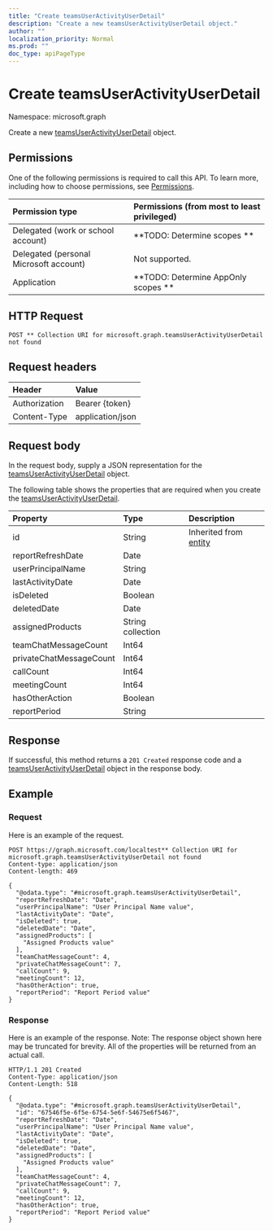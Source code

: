 ```yaml
---
title: "Create teamsUserActivityUserDetail"
description: "Create a new teamsUserActivityUserDetail object."
author: ""
localization_priority: Normal
ms.prod: ""
doc_type: apiPageType
---
```


# Create teamsUserActivityUserDetail

Namespace: microsoft.graph

Create a new [teamsUserActivityUserDetail](../resources/teamsuseractivityuserdetail.md) object.

## Permissions
One of the following permissions is required to call this API. To learn more, including how to choose permissions, see [Permissions](/concepts/permissions-reference.md).

|Permission type|Permissions (from most to least privileged)|
|:---|:---|
|Delegated (work or school account)|**TODO: Determine scopes **|
|Delegated (personal Microsoft account)|Not supported.|
|Application|**TODO: Determine AppOnly scopes **|

## HTTP Request
<!-- {
  "blockType": "ignored"
}
-->
``` http
POST ** Collection URI for microsoft.graph.teamsUserActivityUserDetail not found
```

## Request headers
|Header|Value|
|:---|:---|
|Authorization|Bearer {token}|
|Content-Type|application/json|

## Request body
In the request body, supply a JSON representation for the [teamsUserActivityUserDetail](../resources/teamsuseractivityuserdetail.md) object.

The following table shows the properties that are required when you create the [teamsUserActivityUserDetail](../resources/teamsuseractivityuserdetail.md).

|Property|Type|Description|
|:---|:---|:---|
|id|String| Inherited from [entity](../resources/entity.md)|
|reportRefreshDate|Date||
|userPrincipalName|String||
|lastActivityDate|Date||
|isDeleted|Boolean||
|deletedDate|Date||
|assignedProducts|String collection||
|teamChatMessageCount|Int64||
|privateChatMessageCount|Int64||
|callCount|Int64||
|meetingCount|Int64||
|hasOtherAction|Boolean||
|reportPeriod|String||



## Response
If successful, this method returns a `201 Created` response code and a [teamsUserActivityUserDetail](../resources/teamsuseractivityuserdetail.md) object in the response body.

## Example

### Request
Here is an example of the request.
<!-- {
  "blockType": "request",
  "name": "create_teamsuseractivityuserdetail_from_"
}
-->
``` http
POST https://graph.microsoft.com/localtest** Collection URI for microsoft.graph.teamsUserActivityUserDetail not found
Content-type: application/json
Content-length: 469

{
  "@odata.type": "#microsoft.graph.teamsUserActivityUserDetail",
  "reportRefreshDate": "Date",
  "userPrincipalName": "User Principal Name value",
  "lastActivityDate": "Date",
  "isDeleted": true,
  "deletedDate": "Date",
  "assignedProducts": [
    "Assigned Products value"
  ],
  "teamChatMessageCount": 4,
  "privateChatMessageCount": 7,
  "callCount": 9,
  "meetingCount": 12,
  "hasOtherAction": true,
  "reportPeriod": "Report Period value"
}
```

### Response
Here is an example of the response. Note: The response object shown here may be truncated for brevity. All of the properties will be returned from an actual call.
<!-- {
  "blockType": "response",
  "truncated": true,
  "@odata.type": "microsoft.graph.teamsuseractivityuserdetail"
}
-->
``` http
HTTP/1.1 201 Created
Content-Type: application/json
Content-Length: 518

{
  "@odata.type": "#microsoft.graph.teamsUserActivityUserDetail",
  "id": "67546f5e-6f5e-6754-5e6f-54675e6f5467",
  "reportRefreshDate": "Date",
  "userPrincipalName": "User Principal Name value",
  "lastActivityDate": "Date",
  "isDeleted": true,
  "deletedDate": "Date",
  "assignedProducts": [
    "Assigned Products value"
  ],
  "teamChatMessageCount": 4,
  "privateChatMessageCount": 7,
  "callCount": 9,
  "meetingCount": 12,
  "hasOtherAction": true,
  "reportPeriod": "Report Period value"
}
```

